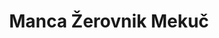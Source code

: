 ---
SICRIS: 15295
draft: false
fixName: manca_žerovnik_mekuč
location: null
mailInfo: manca.zerovnik@fri.uni-lj.si
officeHours: null
profName: Manca Žerovnik Mekuč
profTitle: Zunanji sodelavec
telephoneInfo: null
title: Manca Žerovnik Mekuč
---